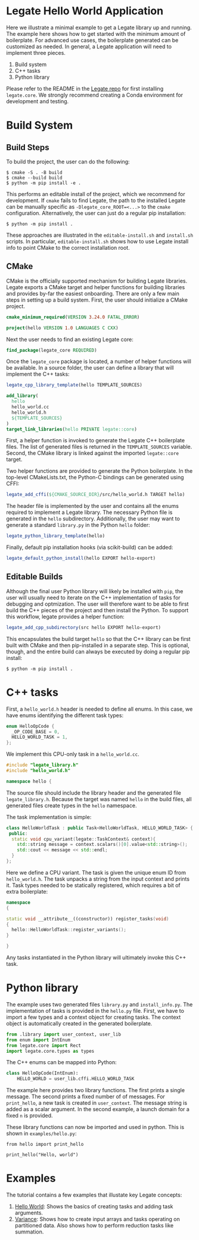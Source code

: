 # Legate Hello World Application

Here we illustrate a minimal example to get a Legate library up and running.
The example here shows how to get started with the minimum amount of boilerplate.
For advanced use cases, the boilerplate generated can be customized as needed.
In general, a Legate application will need to implement three pieces.

1. Build system
1. C++ tasks
1. Python library

Please refer to the README in the [Legate repo](https://github.com/nv-legate/legate.core/blob/HEAD/README.md)
for first installing `legate.core`.  We strongly recommend creating a Conda environment for development and testing.

# Build System

## Build Steps

To build the project, the user can do the following:

```
$ cmake -S . -B build
$ cmake --build build
$ python -m pip install -e .
```

This performs an editable install of the project, which we recommend for development.
If `cmake` fails to find Legate, the path to the installed Legate can be manually
specific as `-Dlegate_core_ROOT=<...>` to the `cmake` configuration.
Alternatively, the user can just do a regular pip installation:

```
$ python -m pip install .
```

These approaches are illustrated in the `editable-install.sh` and `install.sh` scripts.
In particular, `editable-install.sh` shows how to use Legate install info to
point CMake to the correct installation root.

## CMake
CMake is the officially supported mechanism for building Legate libraries.
Legate exports a CMake target and helper functions for building libraries and provides by-far the easiest onboarding.
There are only a few main steps in setting up a build system.
First, the user should initialize a CMake project.

```cmake
cmake_minimum_required(VERSION 3.24.0 FATAL_ERROR)

project(hello VERSION 1.0 LANGUAGES C CXX)
```

Next the user needs to find an existing Legate core:

```cmake
find_package(legate_core REQUIRED)
```

Once the `legate_core` package is located, a number of helper functions will be available.
In a source folder, the user can define a library that will implement the C++ tasks:

```cmake
legate_cpp_library_template(hello TEMPLATE_SOURCES)

add_library(
  hello
  hello_world.cc
  hello_world.h
  ${TEMPLATE_SOURCES}
)
target_link_libraries(hello PRIVATE legate::core)
```

First, a helper function is invoked to generate the Legate C++ boilerplate files.
The list of generated files is returned in the `TEMPLATE_SOURCES` variable.
Second, the CMake library is linked against the imported `legate::core` target.

Two helper functions are provided to generate the Python boilerplate.
In the top-level CMakeLists.txt, the Python-C bindings can be generated using CFFI:

```cmake
legate_add_cffi(${CMAKE_SOURCE_DIR}/src/hello_world.h TARGET hello)
```

The header file is implemented by the user and contains all the enums required
to implement a Legate library. The necessary Python file is generated in the `hello`
subdirectory. Additionally, the user may want to generate a standard `library.py`
in the Python `hello` folder:

```cmake
legate_python_library_template(hello)
```

Finally, default pip installation hooks (via scikit-build) can be added:

```cmake
legate_default_python_install(hello EXPORT hello-export)
```

## Editable Builds

Although the final user Python library will likely be installed with `pip`,
the user will usually need to iterate on the C++ implementation of tasks
for debugging and optmization.  The user will therefore want to be able
to first build the C++ pieces of the project and then install the Python.
To support this workflow, legate provides a helper function:

```cmake
legate_add_cpp_subdirectory(src hello EXPORT hello-export)
```
This encapsulates the build target `hello` so that the C++ library can
be first built with CMake and then pip-installed in a separate step.
This is optional, though, and the entire build can always be executed by
doing a regular pip install:

```
$ python -m pip install .
```

# C++ tasks

First, a `hello_world.h` header is needed to define all enums. In this case,
we have enums identifying the different task types:

```cpp
enum HelloOpCode {
  _OP_CODE_BASE = 0,
  HELLO_WORLD_TASK = 1,
};
```

We implement this CPU-only task in a `hello_world.cc`.

```cpp
#include "legate_library.h"
#include "hello_world.h"

namespace hello {
```

The source file should include the library header and the generated file `legate_library.h`.
Because the target was named `hello` in the build files, all generated files create types
in the `hello` namespace.

The task implementation is simple:

```cpp
class HelloWorldTask : public Task<HelloWorldTask, HELLO_WORLD_TASK> {
 public:
  static void cpu_variant(legate::TaskContext& context){
    std::string message = context.scalars()[0].value<std::string>();
    std::cout << message << std::endl;
  }
};
```
Here we define a CPU variant. The task is given the unique enum ID from `hello_world.h`.
The task unpacks a string from the input context and prints it.
Task types needed to be statically registered, which requires a bit of extra boilerplate:

```cpp
namespace
{

static void __attribute__((constructor)) register_tasks(void)
{
  hello::HelloWorldTask::register_variants();
}

}
```

Any tasks instantiated in the Python library will ultimately invoke this C++ task.

# Python library

The example uses two generated files `library.py` and `install_info.py`.
The implementation of tasks is provided in the `hello.py` file.
First, we have to import a few types and a context object for creating tasks.
The context object is automatically created in the generated boilerplate.

```python
from .library import user_context, user_lib
from enum import IntEnum
from legate.core import Rect
import legate.core.types as types
```

The C++ enums can be mapped into Python:

```python
class HelloOpCode(IntEnum):
    HELLO_WORLD = user_lib.cffi.HELLO_WORLD_TASK
```

The example here provides two library functions. The first prints a single message.
The second prints a fixed number of of messages. For `print_hello`,
a new task is created in `user_context`. The message string is added as a scalar argument.
In the second example, a launch domain for a fixed `n` is provided.

These library functions can now be imported and used in python.
This is shown in `examples/hello.py`:

```
from hello import print_hello

print_hello("Hello, world")
```


# Examples

The tutorial contains a few examples that illustate key Legate concepts:

1. [Hello World](examples/hello-world.md): Shows the basics of creating tasks and adding task arguments.
1. [Variance](examples/variance.md): Shows how to create input arrays and tasks operating on partitioned data.
Also shows how to perform reduction tasks like summation.



